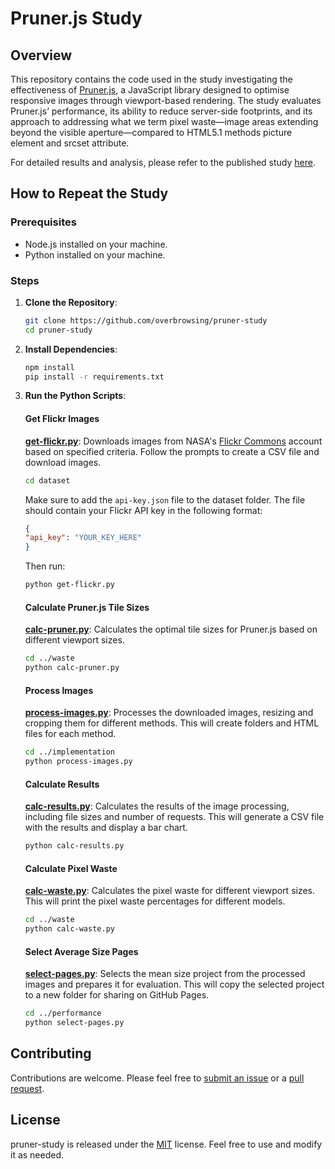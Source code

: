 # Pruner.js Study

## Overview

This repository contains the code used in the study investigating the effectiveness of [Pruner.js](https://github.com/overbrowsing/pruner), a JavaScript library designed to optimise responsive images through viewport-based rendering. The study evaluates Pruner.js’ performance, its ability to reduce server-side footprints, and its approach to addressing what we term pixel waste—image areas extending beyond the visible aperture—compared to HTML5.1 methods picture element and srcset attribute.

For detailed results and analysis, please refer to the published study [here](link-to-published-study).

## How to Repeat the Study

### Prerequisites

- Node.js installed on your machine.
- Python installed on your machine.

### Steps

1. **Clone the Repository**:
    ```bash
    git clone https://github.com/overbrowsing/pruner-study
    cd pruner-study
    ```

2. **Install Dependencies**:
    ```bash
    npm install
    pip install -r requirements.txt
    ```

4. **Run the Python Scripts**:

    #### Get Flickr Images
    [**get-flickr.py**](dataset/get-flickr.py): Downloads images from NASA's [Flickr Commons](https://www.flickr.com/commons) account based on specified criteria. Follow the prompts to create a CSV file and download images.
    ```bash
    cd dataset
    ```
    Make sure to add the `api-key.json` file to the dataset folder. The file should contain your Flickr API key in the following format:
    ```json
    {
    "api_key": "YOUR_KEY_HERE"
    }
    ```
    Then run:
    ```bash
    python get-flickr.py
    ```

    #### Calculate Pruner.js Tile Sizes

    [**calc-pruner.py**](waste/calc-pruner.py): Calculates the optimal tile sizes for Pruner.js based on different viewport sizes.
    ```bash
    cd ../waste
    python calc-pruner.py
    ```

    #### Process Images

    [**process-images.py**](implementation/process-images.py): Processes the downloaded images, resizing and cropping them for different methods. This will create folders and HTML files for each method.
    ```bash
    cd ../implementation
    python process-images.py
    ```

    #### Calculate Results

    [**calc-results.py**](implementation/calc-results.py): Calculates the results of the image processing, including file sizes and number of requests. This will generate a CSV file with the results and display a bar chart.
    ```bash
    python calc-results.py
    ```

    #### Calculate Pixel Waste

    [**calc-waste.py**](waste/calc-waste.py): Calculates the pixel waste for different viewport sizes. This will print the pixel waste percentages for different models.
    ```bash
    cd ../waste
    python calc-waste.py
    ```

    #### Select Average Size Pages
    
    [**select-pages.py**](performance/select-pages.py): Selects the mean size project from the processed images and prepares it for evaluation. This will copy the selected project to a new folder for sharing on GitHub Pages.
    ```bash
    cd ../performance
    python select-pages.py
    ```

## Contributing

Contributions are welcome. Please feel free to [submit an issue](https://github.com/overbrowsing/pruner-study/issues) or a [pull request](https://github.com/overbrowsing/pruner-study/pulls).

## License

pruner-study is released under the [MIT](/LICENSE) license. Feel free to use and modify it as needed.